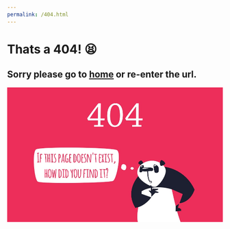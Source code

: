 ```yaml
---
permalink: /404.html
---
```

# Thats a **404**! :tired_face:
## Sorry please go to [home](https://www.theguythatloveshtml.github.io) or re-enter the url.
![](./404_pages.jpg)
